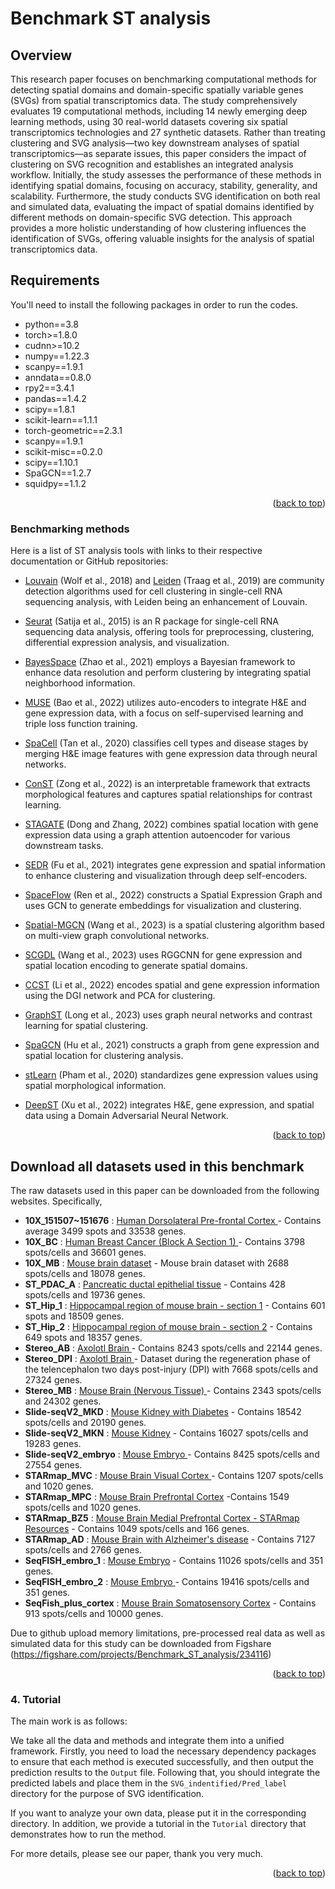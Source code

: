 # Benchmark ST analysis


## Overview
This research paper focuses on benchmarking
computational methods for detecting spatial domains and domain-specific spatially variable genes (SVGs) 
from spatial transcriptomics data. The study comprehensively evaluates 19 computational methods, 
including 14 newly emerging deep learning methods, using 30 real-world datasets covering six spatial transcriptomics
technologies and 27 synthetic datasets. Rather than treating clustering and SVG analysis—two key downstream analyses 
of spatial transcriptomics—as separate issues, this paper considers the impact of clustering on SVG
recognition and establishes an integrated analysis workflow. Initially, the study assesses the performance 
of these methods in identifying spatial domains, focusing on accuracy, stability, generality, and scalability. 
Furthermore, the study conducts SVG identification on both real and simulated data, evaluating
the impact of spatial domains identified by different methods on domain-specific SVG detection. 
This approach provides a more holistic understanding of how clustering influences the identification of SVGs, 
offering valuable insights for the analysis of spatial transcriptomics data.



## Requirements
You'll need to install the following packages in order to run the codes.
* python==3.8
* torch>=1.8.0
* cudnn>=10.2
* numpy==1.22.3
* scanpy==1.9.1
* anndata==0.8.0
* rpy2==3.4.1
* pandas==1.4.2
* scipy==1.8.1
* scikit-learn==1.1.1
* torch-geometric==2.3.1
* scanpy==1.9.1
* scikit-misc==0.2.0
* scipy==1.10.1
* SpaGCN==1.2.7
* squidpy==1.1.2
<p align="right">(<a href="#readme-top">back to top</a>)</p>


### Benchmarking methods
Here is a list of ST analysis tools with links to their respective documentation or GitHub repositories:

* [Louvain](https://scanpy.readthedocs.io/en/stable/generated/scanpy.tl.louvain.html) (Wolf et al., 2018) and [Leiden](https://scanpy.readthedocs.io/en/stable/generated/scanpy.tl.leiden.html) (Traag et al., 2019) are community detection algorithms used for cell clustering in single-cell RNA sequencing analysis, with Leiden being an enhancement of Louvain.
* [Seurat](https://github.com/satijalab/seurat) (Satija et al., 2015) is an R package for single-cell RNA sequencing data analysis, offering tools for preprocessing, clustering, differential expression analysis, and visualization.

* [BayesSpace](https://github.com/edward130603/BayesSpace) (Zhao et al., 2021) employs a Bayesian framework to enhance data resolution and perform clustering by integrating spatial neighborhood information.
* [MUSE](https://github.com/AltschulerWu-Lab/MUSE) (Bao et al., 2022) utilizes auto-encoders to integrate H&E and gene expression data, with a focus on self-supervised learning and triple loss function training.

* [SpaCell](https://github.com/BiomedicalMachineLearning/SpaCell) (Tan et al., 2020) classifies cell types and disease stages by merging H&E image features with gene expression data through neural networks.

* [ConST](https://github.com/yszong/conST) (Zong et al., 2022) is an interpretable framework that extracts morphological features and captures spatial relationships for contrast learning.
* [STAGATE](https://github.com/QIFEIDKN/STAGATE) (Dong and Zhang, 2022) combines spatial location with gene expression data using a graph attention autoencoder for various downstream tasks.

* [SEDR](https://github.com/JinmiaoCHEnLab/SEDR) (Fu et al., 2021) integrates gene expression and spatial information to enhance clustering and visualization through deep self-encoders.

* [SpaceFlow](https://github.com/hongleir/SpaceFlow) (Ren et al., 2022) constructs a Spatial Expression Graph and uses GCN to generate embeddings for visualization and clustering.

* [Spatial-MGCN](https://github.com/cs-wangbo/Spatial-MGCN) (Wang et al., 2023) is a spatial clustering algorithm based on multi-view graph convolutional networks.

* [SCGDL](https://github.com/narutoten520/SCGDL) (Wang et al., 2023) uses RGGCNN for gene expression and spatial location encoding to generate spatial domains.

* [CCST](https://github.com/xiaoyeye/CCST) (Li et al., 2022) encodes spatial and gene expression information using the DGI network and PCA for clustering.

* [GraphST](https://github.com/JinmiaoCH&EnLab/GraphST) (Long et al., 2023) uses graph neural networks and contrast learning for spatial clustering.

* [SpaGCN](https://github.com/jianhuupenn/SpaGCN) (Hu et al., 2021) constructs a graph from gene expression and spatial location for clustering analysis.

* [stLearn](https://github.com/BiomedicalMachineLearning/stLearn) (Pham et al., 2020) standardizes gene expression values using spatial morphological information.

* [DeepST](https://github.com/JiangBioLab/DeepST) (Xu et al., 2022) integrates H&E, gene expression, and spatial data using a Domain Adversarial Neural Network.

<p align="right">(<a href="#readme-top">back to top</a>)</p>



## Download all datasets used in this benchmark

The raw datasets used in this paper can be downloaded from the following websites. Specifically,
* **10X_151507~151676** : [Human Dorsolateral Pre-frontal Cortex ](http://research.libd.org/globus/jhpce_HumanPilot10x/index.html) -  Contains average 3499 spots and 33538 genes.
* **10X_BC** : [Human Breast Cancer (Block A Section 1) ](https://www.10xgenomics.com/datasets/human-breast-cancer-block-a-section-1-1-standard-1-1-0)  - Contains 3798 spots/cells and 36601 genes.
* **10X_MB** : [Mouse brain dataset](https://squidpy.readthedocs.io/en/stable/api/squidpy.datasets.visium_hne_adata.html)  - Mouse brain dataset with 2688 spots/cells and 18078 genes.
* **ST_PDAC_A** : [Pancreatic ductal epithelial tissue](https://doi.org/10.1038/s41587-019-0392-8)  - Contains 428 spots/cells and 19736 genes.
* **ST_Hip_1** : [Hippocampal region of mouse brain - section 1](https://data.mendeley.com/datasets/6s959w2zyr/1)  - Contains 601 spots and 18509 genes.
* **ST_Hip_2** : [Hippocampal region of mouse brain - section 2](https://data.mendeley.com/datasets/6s959w2zyr/1)  - Contains 649 spots and 18357 genes.
* **Stereo_AB** : [Axolotl Brain ](https://db.cngb.org/stomics/artista/)  - Contains 8243 spots/cells and 22144 genes.
* **Stereo_DPI** : [Axolotl Brain ](https://db.cngb.org/stomics/artista/)  - Dataset during the regeneration phase of the telencephalon two days post-injury (DPI) with 7668 spots/cells and 27324 genes.
* **Stereo_MB** : [Mouse Brain (Nervous Tissue) ](https://db.cngb.org/stomics/datasets/STDS0000234)  - Contains 2343 spots/cells and 24302 genes.
* **Slide-seqV2_MKD** : [Mouse Kidney with Diabetes](https://cellxgene.cziscience.com/collections/d74b6979-efba-47cd-990a-9d80ccf29055)  - Contains 18542 spots/cells and 20190 genes.
* **Slide-seqV2_MKN** : [Mouse Kidney](https://cellxgene.cziscience.com/collections/d74b6979-efba-47cd-990a-9d80ccf29055)  - Contains 16027 spots/cells and 19283 genes.
* **Slide-seqV2_embryo** : [Mouse Embryo ](https://cellxgene.cziscience.com/collections/d74b6979-efba-47cd-990a-9d80ccf29055)  - Contains 8425 spots/cells and 27554 genes.
* **STARmap_MVC** : [Mouse Brain Visual Cortex ](https://stagate.readthedocs.io/en/latest/index.html#)  - Contains 1207 spots/cells and 1020 genes.
* **STARmap_MPC** : [Mouse Brain Prefrontal Cortex](https://github.com/libedeutch/BOOST-HMI/blob/main/data)  -Contains 1549 spots/cells and 1020 genes.
* **STARmap_BZ5** : [Mouse Brain Medial Prefrontal Cortex - STARmap Resources](https://www.starmapresources.org/data)  - Contains 1049 spots/cells and 166 genes.
* **STARmap_AD** : [Mouse Brain with Alzheimer's disease](https://zenodo.org/records/7332091)  - Contains 7127 spots/cells and 2766 genes.
* **SeqFISH_embro_1** : [Mouse Embryo](https://github.com/MarioniLab/SpatialMouseAtlas2020)  - Contains 11026 spots/cells and 351 genes.
* **SeqFISH_embro_2** : [Mouse Embryo ](https://github.com/MarioniLab/SpatialMouseAtlas2020)  - Contains 19416 spots/cells and 351 genes.
* **SeqFish_plus_cortex** : [Mouse Brain Somatosensory Cortex](https://github.com/CaiGroup/seqFISH-PLUS)  - Contains 913 spots/cells and 10000 genes.

Due to github upload memory limitations, pre-processed real data as well as simulated data for this study can be downloaded from
Figshare (<https://figshare.com/projects/Benchmark_ST_analysis/234116>)

<p align="right">(<a href="#readme-top">back to top</a>)</p>






### 4. Tutorial
The main work is as follows:

  We take all the data and methods and integrate them into a unified framework. Firstly, you need to load the necessary dependency packages to ensure that each method is executed successfully, and then output the prediction results to the `Output` file. 
Following that, you should integrate the predicted labels and place them in the `SVG_indentified/Pred_label`  directory for the purpose of SVG identification. 

If you want to analyze your own data, please put it in the corresponding directory.
In addition, we provide a tutorial in the `Tutorial`  directory that demonstrates how to run the method.

For more details, please see our paper, thank you very much.

<p align="right">(<a href="#readme-top">back to top</a>)</p>